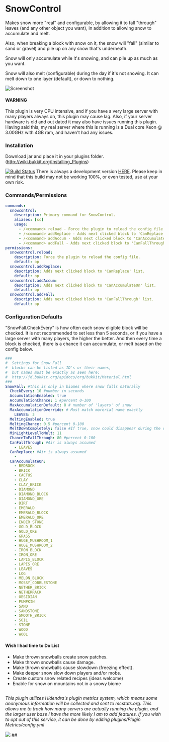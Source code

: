 # SnowControl

Makes snow more "real" and configurable, by allowing it to fall "through" leaves (and any other object you want), in addition to allowing snow to accumulate and melt.

Also, when breaking a block with snow on it, the snow will "fall" (similar to sand or gravel) and pile up on any snow that's underneath.

Snow will only accumulate while it's snowing, and can pile up as much as you want.

Snow will also melt (configurable) during the day if it's not snowing. It can melt down to one layer (default), or down to nothing.

![Screenshot](https://dl.dropbox.com/u/85882/SC-screen.png)
#### WARNING 
This plugin is very CPU intensive, and if you have a very large server with many players always on, this plugin may cause lag.
Also, if your server hardware is old and out dated it may also have issues running this plugin.
Having said this, my real server where this is running is a Dual core Xeon @ 3.00GHz with 4GB ram, and haven't had any issues.

### Installation
Download jar and place it in your plugins folder. (http://wiki.bukkit.org/Installing_Plugins)

[![Build Status](https://buildhive.cloudbees.com/job/zwollner/job/SnowControl/badge/icon)](https://buildhive.cloudbees.com/job/zwollner/job/SnowControl/) There is always a development version <a href="https://buildhive.cloudbees.com/job/zwollner/job/SnowControl/lastSuccessfulBuild/com.zmanww$SnowControl/">HERE</a>. Please keep in mind that this build may not be working 100%, or even tested, use at your own risk.





### Commands/Permissions
```YAML
commands:
  snowcontrol:
    description: Primary command for SnowControl.
    aliases: [sc]
    usage:
      - /<command> reload - Force the plugin to reload the config file.
      - /<command> addReplace - Adds next clicked block to 'CanReplace' list.
      - /<command> addAccum - Adds next clicked block to 'CanAccumulateOn' list.
      - /<command> addFall - Adds next clicked block to 'CanFallThrough' list.
permissions:
  snowcontrol.reload:
    description: Force the plugin to reload the config file.
    default: op
  snowcontrol.addReplace:
    description: Adds next clicked block to 'CanReplace' list.
    default: op
  snowcontrol.addAccum:
    description: Adds next clicked block to 'CanAccumulateOn' list.
    default: op
  snowcontrol.addFall:
    description: Adds next clicked block to 'CanFallThrough' list.
    default: op
```

### Configuration Defaults
"SnowFall.CheckEvery" is how often each snow eligible block will be checked. It is not recommended to set less than 5 seconds, or if you have a large server with many players, the higher the better.
And then every time a block is checked, there is a chance it can accumulate, or melt based on the config below.
```YAML
###
#  Settings for Snow Fall
#  blocks can be listed as ID's or their names, 
#  but names must be exactly as seen here: 
#  http://jd.bukkit.org/apidocs/org/bukkit/Material.html
###
SnowFall: #this is only in biomes where snow falls naturally
  CheckEvery: 10 #number in seconds
  AccumulationEnabled: true
  AccumulationChance: 1 #percent 0-100
  MaxAccumulationDefault: 8 # number of 'layers' of snow
  MaxAccumulationOverride: # Must match marerial name exactly
    LEAVES: 3
  MeltingEnabled: true
  MeltingChance: 0.5 #percent 0-100
  MeltDownCompletely: false #If true, snow could disappear during the day
  MinLightLevelToMelt: 11
  ChanceToFallThrough: 80 #percent 0-100
  CanFallThrough: #Air is always assumed
    - LEAVES
  CanReplace: #Air is always assumed
    -
  CanAccumulateOn:
    - BEDROCK
    - BRICK
    - CACTUS
    - CLAY
    - CLAY_BRICK
    - DIAMOND
    - DIAMOND_BLOCK
    - DIAMOND_ORE
    - DIRT
    - EMERALD
    - EMERALD_BLOCK
    - EMERALD_ORE
    - ENDER_STONE
    - GOLD_BLOCK
    - GOLD_ORE
    - GRASS
    - HUGE_MUSHROOM_1
    - HUGE_MUSHROOM_2
    - IRON_BLOCK
    - IRON_ORE
    - LAPIS_BLOCK
    - LAPIS_ORE
    - LEAVES
    - LOG
    - MELON_BLOCK
    - MOSSY_COBBLESTONE
    - NETHER_BRICK
    - NETHERRACK
    - OBSIDIAN
    - PUMPKIN
    - SAND
    - SANDSTONE
    - SMOOTH_BRICK
    - SOIL
    - STONE
    - WOOD
    - WOOL
```

#### Wish I had time to Do List
* Make thrown snowballs create snow patches.
* Make thrown snowballs cause damage.
* Make thrown snowballs cause slowdown (freezing effect).
* Make deeper snow slow down players and/or mobs.
* Create custom snow related recipes (ideas welcome)
* Enable for snow on mountains not in a snowy biome

##
*This plugin utilizes Hidendra's plugin metrics system, which means some anonymous information will be collected and sent to mcstats.org.
This allows me to track how many servers are actually running the plugin, and the larger user base I have the more likely I am to add features.
If you wish to opt out of this service, it can be done by editing plugins/Plugin Metrics/config.yml*

<img src="http://i.mcstats.org/SnowControl/Global+Statistics.borderless.png">
##
